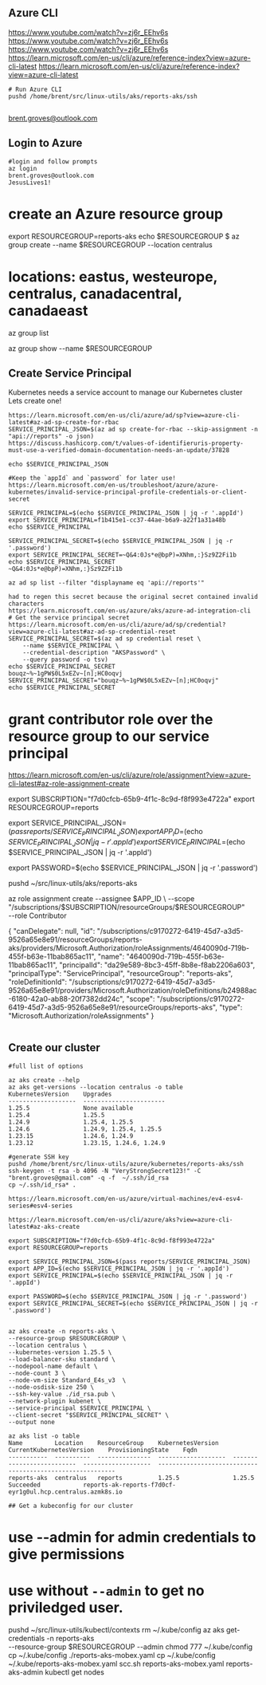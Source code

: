## Azure CLI
https://www.youtube.com/watch?v=zj6r_EEhv6s
https://www.youtube.com/watch?v=zj6r_EEhv6s
https://www.youtube.com/watch?v=zj6r_EEhv6s
https://learn.microsoft.com/en-us/cli/azure/reference-index?view=azure-cli-latest
https://learn.microsoft.com/en-us/cli/azure/reference-index?view=azure-cli-latest

```
# Run Azure CLI
pushd /home/brent/src/linux-utils/aks/reports-aks/ssh


```
brent.groves@outlook.com

## Login to Azure

```
#login and follow prompts
az login 
brent.groves@outlook.com
JesusLives1!
```
# create an Azure resource group
export RESOURCEGROUP=reports-aks
echo $RESOURCEGROUP
$ az group create --name $RESOURCEGROUP --location centralus
# locations: eastus, westeurope, centralus, canadacentral, canadaeast

az group list

az group show --name $RESOURCEGROUP

## Create Service Principal

Kubernetes needs a service account to manage our Kubernetes cluster </br>
Lets create one! </br>

```
https://learn.microsoft.com/en-us/cli/azure/ad/sp?view=azure-cli-latest#az-ad-sp-create-for-rbac
SERVICE_PRINCIPAL_JSON=$(az ad sp create-for-rbac --skip-assignment -n "api://reports" -o json)
https://discuss.hashicorp.com/t/values-of-identifieruris-property-must-use-a-verified-domain-documentation-needs-an-update/37828

echo $SERVICE_PRINCIPAL_JSON

#Keep the `appId` and `password` for later use!
https://learn.microsoft.com/en-us/troubleshoot/azure/azure-kubernetes/invalid-service-principal-profile-credentials-or-client-secret

SERVICE_PRINCIPAL=$(echo $SERVICE_PRINCIPAL_JSON | jq -r '.appId')
export SERVICE_PRINCIPAL=f1b415e1-cc37-44ae-b6a9-a22f1a31a48b
echo $SERVICE_PRINCIPAL

SERVICE_PRINCIPAL_SECRET=$(echo $SERVICE_PRINCIPAL_JSON | jq -r '.password')
export SERVICE_PRINCIPAL_SECRET=~Q&4:0Js*e@bpP)=XNhm,:}Sz9Z2Fi1b
echo $SERVICE_PRINCIPAL_SECRET
~Q&4:0Js*e@bpP)=XNhm,:}Sz9Z2Fi1b

az ad sp list --filter "displayname eq 'api://reports'" 

had to regen this secret because the original secret contained invalid characters
https://learn.microsoft.com/en-us/azure/aks/azure-ad-integration-cli
# Get the service principal secret
https://learn.microsoft.com/en-us/cli/azure/ad/sp/credential?view=azure-cli-latest#az-ad-sp-credential-reset
SERVICE_PRINCIPAL_SECRET=$(az ad sp credential reset \
    --name $SERVICE_PRINCIPAL \
    --credential-description "AKSPassword" \
    --query password -o tsv)
echo $SERVICE_PRINCIPAL_SECRET
bouqz~%~1gPW$0L5xEZv~[n];HC0oqvj
SERVICE_PRINCIPAL_SECRET="bouqz~%~1gPW$0L5xEZv~[n];HC0oqvj"
echo $SERVICE_PRINCIPAL_SECRET
```

# grant contributor role over the resource group to our service principal
https://learn.microsoft.com/en-us/cli/azure/role/assignment?view=azure-cli-latest#az-role-assignment-create

export SUBSCRIPTION="f7d0cfcb-65b9-4f1c-8c9d-f8f993e4722a"
export RESOURCEGROUP=reports

export SERVICE_PRINCIPAL_JSON=$(pass reports/SERVICE_PRINCIPAL_JSON)
export APP_ID=$(echo $SERVICE_PRINCIPAL_JSON | jq -r '.appId')
export SERVICE_PRINCIPAL=$(echo $SERVICE_PRINCIPAL_JSON | jq -r '.appId')

export PASSWORD=$(echo $SERVICE_PRINCIPAL_JSON | jq -r '.password')

pushd ~/src/linux-utils/aks/reports-aks

az role assignment create --assignee $APP_ID \
--scope "/subscriptions/$SUBSCRIPTION/resourceGroups/$RESOURCEGROUP" \
--role Contributor

{
  "canDelegate": null,
  "id": "/subscriptions/c9170272-6419-45d7-a3d5-9526a65e8e91/resourceGroups/reports-aks/providers/Microsoft.Authorization/roleAssignments/4640090d-719b-455f-b63e-11bab865ac11",
  "name": "4640090d-719b-455f-b63e-11bab865ac11",
  "principalId": "da29e589-8bc3-45ff-8b8e-f8ab2206a603",
  "principalType": "ServicePrincipal",
  "resourceGroup": "reports-aks",
  "roleDefinitionId": "/subscriptions/c9170272-6419-45d7-a3d5-9526a65e8e91/providers/Microsoft.Authorization/roleDefinitions/b24988ac-6180-42a0-ab88-20f7382dd24c",
  "scope": "/subscriptions/c9170272-6419-45d7-a3d5-9526a65e8e91/resourceGroups/reports-aks",
  "type": "Microsoft.Authorization/roleAssignments"
}
```
```
## Create our cluster

```
#full list of options

az aks create --help
az aks get-versions --location centralus -o table
KubernetesVersion    Upgrades
-------------------  -----------------------
1.25.5               None available
1.25.4               1.25.5
1.24.9               1.25.4, 1.25.5
1.24.6               1.24.9, 1.25.4, 1.25.5
1.23.15              1.24.6, 1.24.9
1.23.12              1.23.15, 1.24.6, 1.24.9

#generate SSH key
pushd /home/brent/src/linux-utils/azure/kubernetes/reports-aks/ssh
ssh-keygen -t rsa -b 4096 -N "VeryStrongSecret123!" -C "brent.groves@gmail.com" -q -f  ~/.ssh/id_rsa
cp ~/.ssh/id_rsa* .

https://learn.microsoft.com/en-us/azure/virtual-machines/ev4-esv4-series#esv4-series

https://learn.microsoft.com/en-us/cli/azure/aks?view=azure-cli-latest#az-aks-create

export SUBSCRIPTION="f7d0cfcb-65b9-4f1c-8c9d-f8f993e4722a"
export RESOURCEGROUP=reports

export SERVICE_PRINCIPAL_JSON=$(pass reports/SERVICE_PRINCIPAL_JSON)
export APP_ID=$(echo $SERVICE_PRINCIPAL_JSON | jq -r '.appId')
export SERVICE_PRINCIPAL=$(echo $SERVICE_PRINCIPAL_JSON | jq -r '.appId')

export PASSWORD=$(echo $SERVICE_PRINCIPAL_JSON | jq -r '.password')
export SERVICE_PRINCIPAL_SECRET=$(echo $SERVICE_PRINCIPAL_JSON | jq -r '.password')


az aks create -n reports-aks \
--resource-group $RESOURCEGROUP \
--location centralus \
--kubernetes-version 1.25.5 \
--load-balancer-sku standard \
--nodepool-name default \
--node-count 3 \
--node-vm-size Standard_E4s_v3  \
--node-osdisk-size 250 \
--ssh-key-value ./id_rsa.pub \
--network-plugin kubenet \
--service-principal $SERVICE_PRINCIPAL \
--client-secret "$SERVICE_PRINCIPAL_SECRET" \
--output none

az aks list -o table
Name         Location    ResourceGroup    KubernetesVersion    CurrentKubernetesVersion    ProvisioningState    Fqdn
-----------  ----------  ---------------  -------------------  --------------------------  -------------------  ----------------------------------------------------------
reports-aks  centralus   reports          1.25.5               1.25.5                      Succeeded            reports-ak-reports-f7d0cf-eyr1g0ul.hcp.centralus.azmk8s.io

## Get a kubeconfig for our cluster

```
# use --admin for admin credentials to give permissions
# use without `--admin` to get no priviledged user.
pushd ~/src/linux-utils/kubectl/contexts
rm ~/.kube/config
az aks get-credentials -n reports-aks \
--resource-group $RESOURCEGROUP --admin
chmod 777 ~/.kube/config
cp ~/.kube/config ./reports-aks-mobex.yaml
cp ~/.kube/config ~/.kube/reports-aks-mobex.yaml
scc.sh reports-aks-mobex.yaml reports-aks-admin
kubectl get nodes

```



